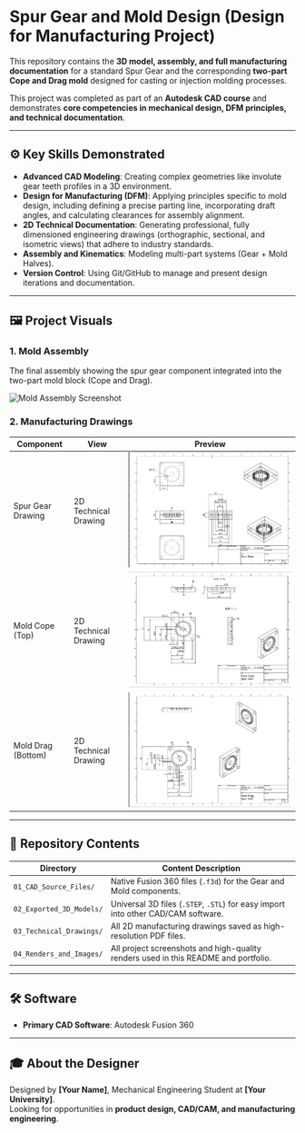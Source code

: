 # Spur Gear and Mold Design (Design for Manufacturing Project)

This repository contains the **3D model, assembly, and full manufacturing documentation** for a standard Spur Gear and the corresponding **two-part Cope and Drag mold** designed for casting or injection molding processes.  

This project was completed as part of an **Autodesk CAD course** and demonstrates **core competencies in mechanical design, DFM principles, and technical documentation**.  

---

## ⚙️ Key Skills Demonstrated  

- **Advanced CAD Modeling**: Creating complex geometries like involute gear teeth profiles in a 3D environment.  
- **Design for Manufacturing (DFM)**: Applying principles specific to mold design, including defining a precise parting line, incorporating draft angles, and calculating clearances for assembly alignment.  
- **2D Technical Documentation**: Generating professional, fully dimensioned engineering drawings (orthographic, sectional, and isometric views) that adhere to industry standards.  
- **Assembly and Kinematics**: Modeling multi-part systems (Gear + Mold Halves).  
- **Version Control**: Using Git/GitHub to manage and present design iterations and documentation.  

---

## 🖼️ Project Visuals  

### 1. Mold Assembly  
The final assembly showing the spur gear component integrated into the two-part mold block (Cope and Drag).  

![Mold Assembly Screenshot](Screenshot%2025-10-01%110658.png)  

### 2. Manufacturing Drawings  

| Component | View | Preview |  
|-----------|------|----------|  
| Spur Gear Drawing | 2D Technical Drawing | ![Gear Drawing](Screenshot%202025-10-01%20111113.png) |  
| Mold Cope (Top)   | 2D Technical Drawing | ![Mold Cope](Screenshot%202025-10-01%20111051.png) |  
| Mold Drag (Bottom)| 2D Technical Drawing | ![Mold Drag](Screenshot%202025-10-01%20111104.png) |  

---

## 📂 Repository Contents  

| Directory | Content Description |  
|-----------|----------------------|  
| `01_CAD_Source_Files/` | Native Fusion 360 files (`.f3d`) for the Gear and Mold components. |  
| `02_Exported_3D_Models/` | Universal 3D files (`.STEP`, `.STL`) for easy import into other CAD/CAM software. |  
| `03_Technical_Drawings/` | All 2D manufacturing drawings saved as high-resolution PDF files. |  
| `04_Renders_and_Images/` | All project screenshots and high-quality renders used in this README and portfolio. |  

---

## 🛠️ Software  

- **Primary CAD Software**: Autodesk Fusion 360  

---

## 🎓 About the Designer  

Designed by **[Your Name]**, Mechanical Engineering Student at **[Your University]**.  
Looking for opportunities in **product design, CAD/CAM, and manufacturing engineering**.  
